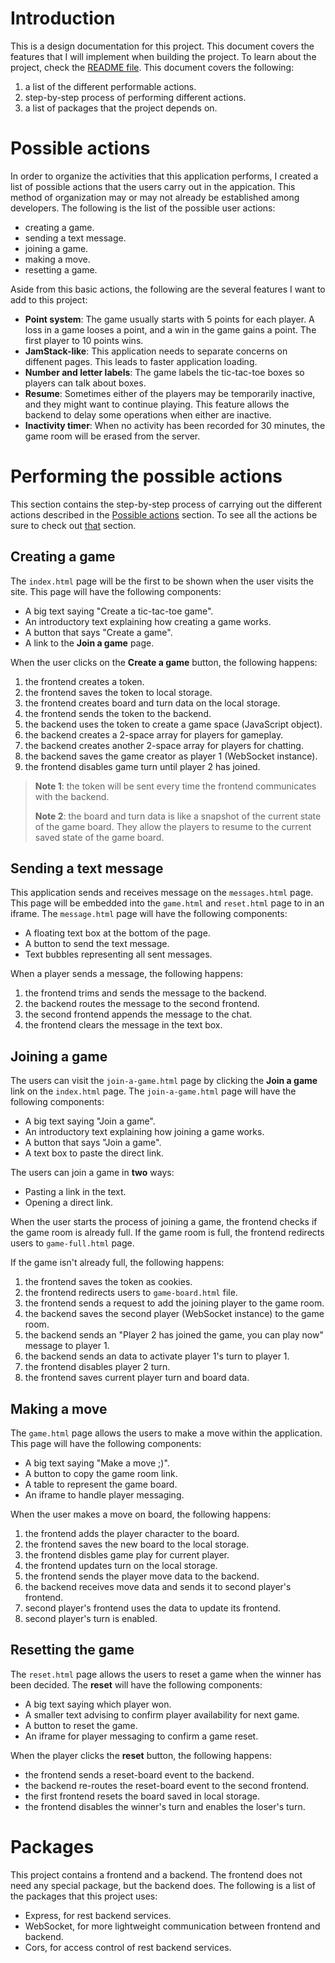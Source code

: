 # Introduction

This is a design documentation for this project. This document covers the features that I will implement when building the project. To learn about the project, check the [README file](./README.md). This document covers the following:
1. a list of the different performable actions.
2. step-by-step process of performing different actions.
3. a list of packages that the project depends on.

# Possible actions

In order to organize the activities that this application performs, I created a list of possible actions that the users carry out in the appication. This method of organization may or may not already be established among developers. The following is the list of the possible user actions:
* creating a game.
* sending a text message.
* joining a game.
* making a move.
* resetting a game.

Aside from this basic actions, the following are the several features I want to add to this project:
* **Point system**: The game usually starts with 5 points for each player. A loss in a game looses a point, and a win in the game gains a point. The first player to 10 points wins.
* **JamStack-like**: This application needs to separate concerns on diffenent pages. This leads to faster application loading.
* **Number and letter labels**: The game labels the tic-tac-toe boxes so players can talk about boxes.
* **Resume**: Sometimes either of the players may be temporarily inactive, and they might want to continue playing. This feature allows the backend to delay some operations when either are inactive.
* **Inactivity timer**: When no activity has been recorded for 30 minutes, the game room will be erased from the server.

# Performing the possible actions

This section contains the step-by-step process of carrying out the different actions described in the [Possible actions](#possible-actions) section. To see all the actions be sure to check out [that](#possible-actions) section.

## Creating a game

The `index.html` page will be the first to be shown when the user visits the site. This page will have the following components:
* A big text saying "Create a tic-tac-toe game".
* An introductory text explaining how creating a game works.
* A button that says "Create a game".
* A link to the **Join a game** page.

When the user clicks on the **Create a game** button, the following happens:
1. the frontend creates a token.
2. the frontend saves the token to local storage.
3. the frontend creates board and turn data on the local storage.
4. the frontend sends the token to the backend.
5. the backend uses the token to create a game space (JavaScript object).
6. the backend creates a 2-space array for players for gameplay.
7. the backend creates another 2-space array for players for chatting.
8. the backend saves the game creator as player 1 (WebSocket instance).
9. the frontend disables game turn until player 2 has joined.

> **Note 1**: the token will be sent every time the frontend communicates with the backend.
>
> **Note 2**: the board and turn data is like a snapshot of the current state of the game board. They allow the players to resume to the current saved state of the game board.  

## Sending a text message

This application sends and receives message on the `messages.html` page. This page will be embedded into the `game.html` and `reset.html` page to in an iframe. The `message.html` page will have the following components:
* A floating text box at the bottom of the page.
* A button to send the text message.
* Text bubbles representing all sent messages.

When a player sends a message, the following happens:
1. the frontend trims and sends the message to the backend.
2. the backend routes the message to the second frontend.
3. the second frontend appends the message to the chat.
4. the frontend clears the message in the text box.


## Joining a game

The users can visit the `join-a-game.html` page by clicking the **Join a game** link on the `index.html` page. The `join-a-game.html` page will have the following components:
* A big text saying "Join a game".
* An introductory text explaining how joining a game works.
* A button that says "Join a game".
* A text box to paste the direct link.

The users can join a game in **two** ways:
* Pasting a link in the text.
* Opening a direct link.

When the user starts the process of joining a game, the frontend checks if the game room is already full. If the game room is full, the frontend redirects users to `game-full.html` page.

If the game isn't already full, the following happens:
1. the frontend saves the token as cookies.
2. the frontend redirects users to `game-board.html` file.
3. the frontend sends a request to add the joining player to the game room.
4. the backend saves the second player (WebSocket instance) to the game room.
5. the backend sends an "Player 2 has joined the game, you can play now" message to player 1.
6. the backend sends an data to activate player 1's turn to player 1.
7. the frontend disables player 2 turn.
8. the frontend saves current player turn and board data.

## Making a move

The `game.html` page allows the users to make a move within the application. This page will have the following components:
* A big text saying "Make a move ;)".
* A button to copy the game room link.
* A table to represent the game board.
* An iframe to handle player messaging.

When the user makes a move on board, the following happens:
1. the frontend adds the player character to the board.
2. the frontend saves the new board to the local storage.
3. the frontend disbles game play for current player.
4. the frontend updates turn on the local storage.
5. the frontend sends the player move data to the backend.
6. the backend receives move data and sends it to second player's frontend.
7. second player's frontend uses the data to update its frontend.
8. second player's turn is enabled.

## Resetting the game

The `reset.html` page allows the users to reset a game when the winner has been decided. The **reset** will have the following components:
* A big text saying which player won.
* A smaller text advising to confirm player availability for next game.
* A button to reset the game.
* An iframe for player messaging to confirm a game reset.

When the player clicks the **reset** button, the following happens:
* the frontend sends a reset-board event to the backend.
* the backend re-routes the reset-board event to the second frontend.
* the first frontend resets the board saved in local storage.
* the frontend disables the winner's turn and enables the loser's turn.

# Packages

This project contains a frontend and a backend. The frontend does not need any special package, but the backend does. The following is a list of the packages that this project uses:
* Express, for rest backend services.
* WebSocket, for more lightweight communication between frontend and backend.
* Cors, for access control of rest backend services.